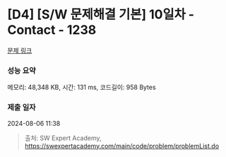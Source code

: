 # [D4] [S/W 문제해결 기본] 10일차 - Contact - 1238 

[문제 링크](https://swexpertacademy.com/main/code/problem/problemDetail.do?contestProbId=AV15B1cKAKwCFAYD) 

### 성능 요약

메모리: 48,348 KB, 시간: 131 ms, 코드길이: 958 Bytes

### 제출 일자

2024-08-06 11:38



> 출처: SW Expert Academy, https://swexpertacademy.com/main/code/problem/problemList.do